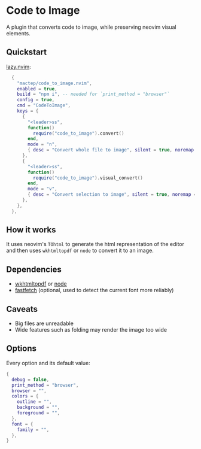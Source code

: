 # Code to Image

A plugin that converts code to image, while preserving neovim visual elements.

## Quickstart

[lazy.nvim](https://github.com/folke/lazy.nvim):

```lua
  {
    "mactep/code_to_image.nvim",
    enabled = true,
    build = "npm i", -- needed for `print_method = "browser"`
    config = true,
    cmd = "CodeToImage",
    keys = {
      {
        "<leader>ss",
        function()
          require("code_to_image").convert()
        end,
        mode = "n",
        { desc = "Convert whole file to image", silent = true, noremap = true },
      },
      {
        "<leader>ss",
        function()
          require("code_to_image").visual_convert()
        end,
        mode = "v",
        { desc = "Convert selection to image", silent = true, noremap = true },
      },
    },
  },
```

## How it works

It uses neovim's `TOhtml` to generate the html representation of the editor and
then uses `wkhtmltopdf` or `node` to convert it to an image.

## Dependencies

- [wkhtmltopdf](https://wkhtmltopdf.org/) or [node](https://nodejs.org/)
- [fastfetch](https://github.com/fastfetch-cli/fastfetch) (optional, used to detect the current font more reliably)

## Caveats

- Big files are unreadable
- Wide features such as folding may render the image too wide

## Options

Every option and its default value:

```lua
{
  debug = false,
  print_method = "browser",
  browser = "",
  colors = {
    outline = "",
    background = "",
    foreground = "",
  },
  font = {
    family = "",
  },
}
```
